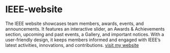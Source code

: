 # IEEE-website
The IEEE website showcases team members, awards, events, and announcements. It features an interactive slider, an Awards &amp; Achievements section, upcoming and past events, a Gallery, and important notices. With a user-friendly design, it keeps members informed and engaged with IEEE’s latest activities, innovations, and contributions.
[visit my website](https://github.com/rashmi-singh2003/IEEE-website/home.html)

